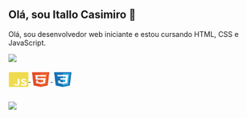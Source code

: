 ## Olá, sou Itallo Casimiro 👋
<p>Olá, sou desenvolvedor web iniciante e estou cursando HTML, CSS e JavaScript.</p>

<div>
  <a href="https://github.com/itallocasimiro">
  <img height="180em" src="https://github-readme-stats.vercel.app/api/top-langs/?username=itallocasimiro&layout=compact&langs_count=16&theme=dracula"/>
</div>

<div style="display: inline_block"><br>
  <img align="center" alt="Js" height="30" width="40" src="https://raw.githubusercontent.com/devicons/devicon/master/icons/javascript/javascript-plain.svg">
  <img align="center" alt="HTML" height="30" width="40" src="https://raw.githubusercontent.com/devicons/devicon/master/icons/html5/html5-original.svg">
  <img align="center" alt="CSS" height="30" width="40" src="https://raw.githubusercontent.com/devicons/devicon/master/icons/css3/css3-original.svg">
</div>

##


<a href="https://www.instagram.com/itallo_casimiro?igsh=MWxsbDlpNmlmdjJqNA=="><img src="https://img.shields.io/badge/-Instagram-%23E4405F?style=for-the-badge&logo=instagram&logoColor=white" target="_blank"></a>
